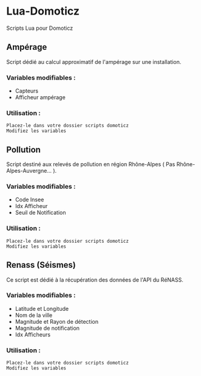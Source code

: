 # Lua-Domoticz
Scripts Lua pour Domoticz

## Ampérage

Script dédié au calcul approximatif de l'ampérage sur une installation.

### Variables modifiables :

- Capteurs
- Afficheur ampérage

### Utilisation :
 
 ```
Placez-le dans votre dossier scripts domoticz
Modifiez les variables
```


## Pollution

Script destiné aux relevés de pollution en région Rhône-Alpes ( Pas Rhône-Alpes-Auvergne... ).

### Variables modifiables :

- Code Insee
- Idx Afficheur
- Seuil de Notification

### Utilisation :
 
 ```
Placez-le dans votre dossier scripts domoticz
Modifiez les variables
```

## Renass (Séismes)

Ce script est dédié à la récupération des données de l'API du RéNASS.

### Variables modifiables :

- Latitude et Longitude
- Nom de la ville
- Magnitude et Rayon de détection
- Magnitude de notification
- Idx Afficheurs

### Utilisation :
 
 ```
Placez-le dans votre dossier scripts domoticz
Modifiez les variables
```
